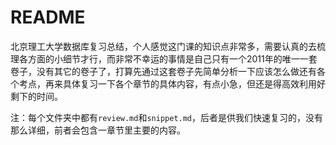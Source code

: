 # README

北京理工大学数据库复习总结，个人感觉这门课的知识点非常多，需要认真的去梳理各方面的小细节才行，而非常不幸运的事情是自己只有一个2011年的唯一一套卷子，没有其它的卷子了，打算先通过这套卷子先简单分析一下应该怎么做还有各个考点，再来具体复习一下各个章节的具体内容，有点小急，但还是得高效利用好剩下的时间。

注：每个文件夹中都有`review.md`和`snippet.md`，后者是供我们快速复习的，没有那么详细，前者会包含一章节里主要的内容。